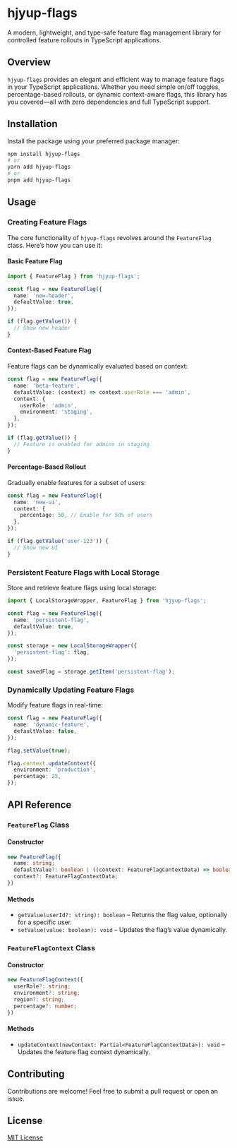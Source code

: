 # hjyup-flags

A modern, lightweight, and type-safe feature flag management library for controlled feature rollouts in TypeScript applications.

## Overview

`hjyup-flags` provides an elegant and efficient way to manage feature flags in your TypeScript applications. Whether you need simple on/off toggles, percentage-based rollouts, or dynamic context-aware flags, this library has you covered—all with zero dependencies and full TypeScript support.

## Installation

Install the package using your preferred package manager:

```sh
npm install hjyup-flags
# or
yarn add hjyup-flags
# or
pnpm add hjyup-flags
```

## Usage

### Creating Feature Flags

The core functionality of `hjyup-flags` revolves around the `FeatureFlag` class. Here’s how you can use it:

#### Basic Feature Flag

```ts
import { FeatureFlag } from 'hjyup-flags';

const flag = new FeatureFlag({
  name: 'new-header',
  defaultValue: true,
});

if (flag.getValue()) {
  // Show new header
}
```

#### Context-Based Feature Flag

Feature flags can be dynamically evaluated based on context:

```ts
const flag = new FeatureFlag({
  name: 'beta-feature',
  defaultValue: (context) => context.userRole === 'admin',
  context: {
    userRole: 'admin',
    environment: 'staging',
  },
});

if (flag.getValue()) {
  // Feature is enabled for admins in staging
}
```

#### Percentage-Based Rollout

Gradually enable features for a subset of users:

```ts
const flag = new FeatureFlag({
  name: 'new-ui',
  context: {
    percentage: 50, // Enable for 50% of users
  },
});

if (flag.getValue('user-123')) {
  // Show new UI
}
```

### Persistent Feature Flags with Local Storage

Store and retrieve feature flags using local storage:

```ts
import { LocalStorageWrapper, FeatureFlag } from 'hjyup-flags';

const flag = new FeatureFlag({
  name: 'persistent-flag',
  defaultValue: true,
});

const storage = new LocalStorageWrapper({
  'persistent-flag': flag,
});

const savedFlag = storage.getItem('persistent-flag');
```

### Dynamically Updating Feature Flags

Modify feature flags in real-time:

```ts
const flag = new FeatureFlag({
  name: 'dynamic-feature',
  defaultValue: false,
});

flag.setValue(true);

flag.context.updateContext({
  environment: 'production',
  percentage: 25,
});
```

## API Reference

### `FeatureFlag` Class

#### Constructor

```ts
new FeatureFlag({
  name: string;
  defaultValue?: boolean | ((context: FeatureFlagContextData) => boolean);
  context?: FeatureFlagContextData;
})
```

#### Methods

- `getValue(userId?: string): boolean` – Returns the flag value, optionally for a specific user.
- `setValue(value: boolean): void` – Updates the flag’s value dynamically.

### `FeatureFlagContext` Class

#### Constructor

```ts
new FeatureFlagContext({
  userRole?: string;
  environment?: string;
  region?: string;
  percentage?: number;
})
```

#### Methods

- `updateContext(newContext: Partial<FeatureFlagContextData>): void` – Updates the feature flag context dynamically.

## Contributing

Contributions are welcome! Feel free to submit a pull request or open an issue.

## License

[MIT License](https://choosealicense.com/licenses/mit/)
